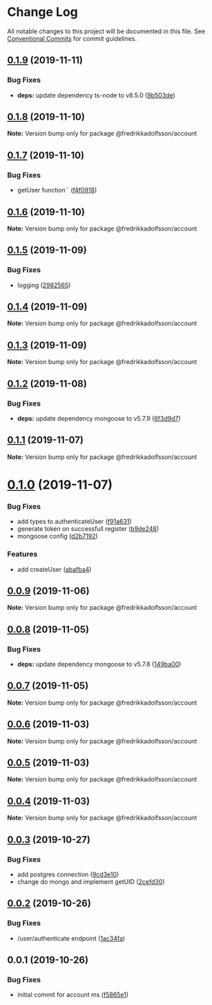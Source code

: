 # Change Log

All notable changes to this project will be documented in this file.
See [Conventional Commits](https://conventionalcommits.org) for commit guidelines.

## [0.1.9](https://github.com/fredrikkadolfsson/p11k/compare/@fredrikkadolfsson/account@0.1.8...@fredrikkadolfsson/account@0.1.9) (2019-11-11)


### Bug Fixes

* **deps:** update dependency ts-node to v8.5.0 ([9b503de](https://github.com/fredrikkadolfsson/p11k/commit/9b503de1bf845660b3f8c6512c567c99f4e3b7a0))





## [0.1.8](https://github.com/fredrikkadolfsson/p11k/compare/@fredrikkadolfsson/account@0.1.7...@fredrikkadolfsson/account@0.1.8) (2019-11-10)

**Note:** Version bump only for package @fredrikkadolfsson/account





## [0.1.7](https://github.com/fredrikkadolfsson/p11k/compare/@fredrikkadolfsson/account@0.1.6...@fredrikkadolfsson/account@0.1.7) (2019-11-10)


### Bug Fixes

* getUser function¨ ([f4f0918](https://github.com/fredrikkadolfsson/p11k/commit/f4f091820b290db8600f47fed8429ef36828c503))





## [0.1.6](https://github.com/fredrikkadolfsson/p11k/compare/@fredrikkadolfsson/account@0.1.5...@fredrikkadolfsson/account@0.1.6) (2019-11-10)

**Note:** Version bump only for package @fredrikkadolfsson/account





## [0.1.5](https://github.com/fredrikkadolfsson/p11k/compare/@fredrikkadolfsson/account@0.1.4...@fredrikkadolfsson/account@0.1.5) (2019-11-09)


### Bug Fixes

* logging ([2982565](https://github.com/fredrikkadolfsson/p11k/commit/29825658ca88c36de57717f13e8c7e2329b3088c))





## [0.1.4](https://github.com/fredrikkadolfsson/p11k/compare/@fredrikkadolfsson/account@0.1.3...@fredrikkadolfsson/account@0.1.4) (2019-11-09)

**Note:** Version bump only for package @fredrikkadolfsson/account





## [0.1.3](https://github.com/fredrikkadolfsson/p11k/compare/@fredrikkadolfsson/account@0.1.2...@fredrikkadolfsson/account@0.1.3) (2019-11-09)

**Note:** Version bump only for package @fredrikkadolfsson/account





## [0.1.2](https://github.com/fredrikkadolfsson/p11k/compare/@fredrikkadolfsson/account@0.1.1...@fredrikkadolfsson/account@0.1.2) (2019-11-08)


### Bug Fixes

* **deps:** update dependency mongoose to v5.7.9 ([6f3d9d7](https://github.com/fredrikkadolfsson/p11k/commit/6f3d9d72d8628bed77897f3661de0c20b4f8f3b3))





## [0.1.1](https://github.com/fredrikkadolfsson/p11k/compare/@fredrikkadolfsson/account@0.1.0...@fredrikkadolfsson/account@0.1.1) (2019-11-07)

**Note:** Version bump only for package @fredrikkadolfsson/account





# [0.1.0](https://github.com/fredrikkadolfsson/p11k/compare/@fredrikkadolfsson/account@0.0.9...@fredrikkadolfsson/account@0.1.0) (2019-11-07)


### Bug Fixes

* add types to authenticateUser ([f91a631](https://github.com/fredrikkadolfsson/p11k/commit/f91a631bd028b75cfeecb4e9bdd3f00c60b09c2f))
* generate token on successfull register ([b9de248](https://github.com/fredrikkadolfsson/p11k/commit/b9de248f25be60b6e1bdf2d214bddfc02bab08d0))
* mongoose config ([d2b7192](https://github.com/fredrikkadolfsson/p11k/commit/d2b7192ee4d1e33848338b779e3a5ef77722614f))


### Features

* add createUser ([abafba4](https://github.com/fredrikkadolfsson/p11k/commit/abafba4a1336569ee3d751d62028b62c7fcdd4f1))





## [0.0.9](https://github.com/fredrikkadolfsson/p11k/compare/@fredrikkadolfsson/account@0.0.8...@fredrikkadolfsson/account@0.0.9) (2019-11-06)

**Note:** Version bump only for package @fredrikkadolfsson/account





## [0.0.8](https://github.com/fredrikkadolfsson/p11k/compare/@fredrikkadolfsson/account@0.0.7...@fredrikkadolfsson/account@0.0.8) (2019-11-05)


### Bug Fixes

* **deps:** update dependency mongoose to v5.7.8 ([149ba00](https://github.com/fredrikkadolfsson/p11k/commit/149ba00d1759c9fa0140b245849cddbf39b16fc3))





## [0.0.7](https://github.com/fredrikkadolfsson/p11k/compare/@fredrikkadolfsson/account@0.0.6...@fredrikkadolfsson/account@0.0.7) (2019-11-05)

**Note:** Version bump only for package @fredrikkadolfsson/account





## [0.0.6](https://github.com/fredrikkadolfsson/p11k/compare/@fredrikkadolfsson/account@0.0.5...@fredrikkadolfsson/account@0.0.6) (2019-11-03)

**Note:** Version bump only for package @fredrikkadolfsson/account





## [0.0.5](https://github.com/fredrikkadolfsson/p11k/compare/@fredrikkadolfsson/account@0.0.3...@fredrikkadolfsson/account@0.0.5) (2019-11-03)

**Note:** Version bump only for package @fredrikkadolfsson/account





## [0.0.4](https://github.com/fredrikkadolfsson/p11k/compare/@fredrikkadolfsson/account@0.0.3...@fredrikkadolfsson/account@0.0.4) (2019-11-03)

**Note:** Version bump only for package @fredrikkadolfsson/account





## [0.0.3](https://github.com/fredrikkadolfsson/p11k/compare/@fredrikkadolfsson/account@0.0.2...@fredrikkadolfsson/account@0.0.3) (2019-10-27)


### Bug Fixes

* add postgres connection ([9cd3e10](https://github.com/fredrikkadolfsson/p11k/commit/9cd3e1010f143f6a405cf2246ea1fb41da2e2d49))
* change do mongo and implement getUID ([2cefd30](https://github.com/fredrikkadolfsson/p11k/commit/2cefd30e66e15d9843eff86ba755eb50ab0343e3))





## [0.0.2](https://github.com/fredrikkadolfsson/p11k/compare/@fredrikkadolfsson/account@0.0.1...@fredrikkadolfsson/account@0.0.2) (2019-10-26)


### Bug Fixes

* /user/authenticate endpoint ([1ac34fa](https://github.com/fredrikkadolfsson/p11k/commit/1ac34fa7f24eb40827412daa412bd7716499ee0c))





## 0.0.1 (2019-10-26)


### Bug Fixes

* initial commit for account ms ([f5865e1](https://github.com/fredrikkadolfsson/p11k/commit/f5865e16988c24bc1407c5715c349dd3b0ebbe51))
